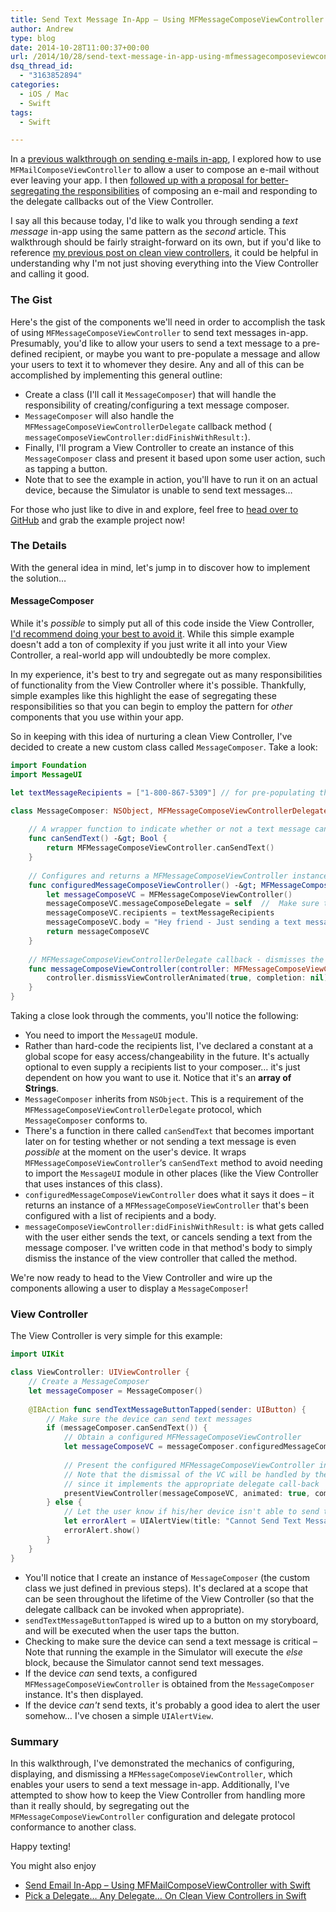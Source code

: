 ```yaml
---
title: Send Text Message In-App – Using MFMessageComposeViewController with Swift
author: Andrew
type: blog
date: 2014-10-28T11:00:37+00:00
url: /2014/10/28/send-text-message-in-app-using-mfmessagecomposeviewcontroller-with-swift/
dsq_thread_id:
  - "3163852894"
categories:
  - iOS / Mac
  - Swift
tags:
  - Swift

---
```

In a [previous walkthrough on sending e-mails in-app][1], I explored how to use `MFMailComposeViewController` to allow a user to compose an e-mail without ever leaving your app. I then [followed up with a proposal for better-segregating the responsibilities][2] of composing an e-mail and responding to the delegate callbacks out of the View Controller.

I say all this because today, I'd like to walk you through sending a _text message_ in-app using the same pattern as the _second_ article. This walkthrough should be fairly straight-forward on its own, but if you'd like to reference [my previous post on clean view controllers][2], it could be helpful in understanding why I'm not just shoving everything into the View Controller and calling it good.

### The Gist

Here's the gist of the components we'll need in order to accomplish the task of using `MFMessageComposeViewController` to send text messages in-app. Presumably, you'd like to allow your users to send a text message to a pre-defined recipient, or maybe you want to pre-populate a message and allow your users to text it to whomever they desire. Any and all of this can be accomplished by implementing this general outline:

  * Create a class (I'll call it `MessageComposer`) that will handle the responsibility of creating/configuring a text message composer.
  * `MessageComposer` will also handle the `MFMessageComposeViewControllerDelegate` callback method (  
    `messageComposeViewController:didFinishWithResult:`).
  * Finally, I'll program a View Controller to create an instance of this `MessageComposer` class and present it based upon some user action, such as tapping a button.
  * Note that to see the example in action, you'll have to run it on an actual device, because the Simulator is unable to send text messages&#8230;

For those who just like to dive in and explore, feel free to [head over to GitHub][3] and grab the example project now!

### The Details

With the general idea in mind, let's jump in to discover how to implement the solution&#8230;

#### MessageComposer

While it's _possible_ to simply put all of this code inside the View Controller, [I'd recommend doing your best to avoid it][2]. While this simple example doesn't add a ton of complexity if you just write it all into your View Controller, a real-world app will undoubtedly be more complex.

In my experience, it's best to try and segregate out as many responsibilities of functionality from the View Controller where it's possible. Thankfully, simple examples like this highlight the ease of segregating these responsibilities so that you can begin to employ the pattern for _other_ components that you use within your app.

So in keeping with this idea of nurturing a clean View Controller, I've decided to create a new custom class called `MessageComposer`. Take a look:

```swift
import Foundation
import MessageUI

let textMessageRecipients = ["1-800-867-5309"] // for pre-populating the recipients list (optional, depending on your needs)

class MessageComposer: NSObject, MFMessageComposeViewControllerDelegate {
    
    // A wrapper function to indicate whether or not a text message can be sent from the user's device
    func canSendText() -&gt; Bool {
        return MFMessageComposeViewController.canSendText()
    }
    
    // Configures and returns a MFMessageComposeViewController instance
    func configuredMessageComposeViewController() -&gt; MFMessageComposeViewController {
        let messageComposeVC = MFMessageComposeViewController()
        messageComposeVC.messageComposeDelegate = self  //  Make sure to set this property to self, so that the controller can be dismissed!
        messageComposeVC.recipients = textMessageRecipients
        messageComposeVC.body = "Hey friend - Just sending a text message in-app using Swift!"
        return messageComposeVC
    }
    
    // MFMessageComposeViewControllerDelegate callback - dismisses the view controller when the user is finished with it
    func messageComposeViewController(controller: MFMessageComposeViewController!, didFinishWithResult result: MessageComposeResult) {
        controller.dismissViewControllerAnimated(true, completion: nil)
    }
}
```

Taking a close look through the comments, you'll notice the following:

  * You need to import the `MessageUI` module.
  * Rather than hard-code the recipients list, I've declared a constant at a global scope for easy access/changeability in the future. It's actually optional to even supply a recipients list to your composer&#8230; it's just dependent on how you want to use it. Notice that it's an **array of Strings**.
  * `MessageComposer` inherits from `NSObject`. This is a requirement of the `MFMessageComposeViewControllerDelegate` protocol, which `MessageComposer` conforms to.
  * There's a function in there called `canSendText` that becomes important later on for testing whether or not sending a text message is even _possible_ at the moment on the user's device. It wraps `MFMessageComposeViewController`&#8216;s `canSendText` method to avoid needing to import the `MessageUI` module in other places (like the View Controller that uses instances of this class).
  * `configuredMessageComposeViewController` does what it says it does – it returns an instance of a `MFMessageComposeViewController` that's been configured with a list of recipients and a body.
  * `messageComposeViewController:didFinishWithResult:` is what gets called with the user either sends the text, or cancels sending a text from the message composer. I've written code in that method's body to simply dismiss the instance of the view controller that called the method.

We're now ready to head to the View Controller and wire up the components allowing a user to display a `MessageComposer`!

### View Controller

The View Controller is very simple for this example:

```swift
import UIKit

class ViewController: UIViewController {
    // Create a MessageComposer
    let messageComposer = MessageComposer()
    
    @IBAction func sendTextMessageButtonTapped(sender: UIButton) {
        // Make sure the device can send text messages
        if (messageComposer.canSendText()) {
            // Obtain a configured MFMessageComposeViewController
            let messageComposeVC = messageComposer.configuredMessageComposeViewController()
            
            // Present the configured MFMessageComposeViewController instance
            // Note that the dismissal of the VC will be handled by the messageComposer instance,
            // since it implements the appropriate delegate call-back
            presentViewController(messageComposeVC, animated: true, completion: nil)
        } else {
            // Let the user know if his/her device isn't able to send text messages
            let errorAlert = UIAlertView(title: "Cannot Send Text Message", message: "Your device is not able to send text messages.", delegate: self, cancelButtonTitle: "OK")
            errorAlert.show()
        }
    }
}
```

  * You'll notice that I create an instance of `MessageComposer` (the custom class we just defined in previous steps). It's declared at a scope that can be seen throughout the lifetime of the View Controller (so that the delegate callback can be invoked when appropriate).
  * `sendTextMessageButtonTapped` is wired up to a button on my storyboard, and will be executed when the user taps the button.
  * Checking to make sure the device can send a text message is critical – Note that running the example in the Simulator will execute the _else_ block, because the Simulator cannot send text messages.
  * If the device _can_ send texts, a configured `MFMessageComposeViewController` is obtained from the `MessageComposer` instance. It's then displayed.
  * If the device _can't_ send texts, it's probably a good idea to alert the user somehow&#8230; I've chosen a simple `UIAlertView`.

### Summary

In this walkthrough, I've demonstrated the mechanics of configuring, displaying, and dismissing a `MFMessageComposeViewController`, which enables your users to send a text message in-app. Additionally, I've attempted to show how to keep the View Controller from handling more than it really should, by segregating out the `MFMessageComposeViewController` configuration and delegate protocol conformance to another class.

Happy texting!

<div class="related-posts">
  You might also enjoy</p> 
  
  <ul>
    <li>
      <a href="http://www.andrewcbancroft.com/2014/08/25/send-email-in-app-using-mfmailcomposeviewcontroller-with-swift/" title="Send Email In-App – Using MFMailComposeViewController with Swift">Send Email In-App – Using MFMailComposeViewController with Swift</a>
    </li>
    <li>
      <a href="http://www.andrewcbancroft.com/2014/08/26/pick-a-delegate-clean-view-controllers-in-swift/" title="Pick a Delegate… Any Delegate… On Clean View Controllers in Swift">Pick a Delegate… Any Delegate… On Clean View Controllers in Swift</a>
    </li>
  </ul>
</div>

 [1]: http://www.andrewcbancroft.com/2014/08/25/send-email-in-app-using-mfmailcomposeviewcontroller-with-swift/
 [2]: http://www.andrewcbancroft.com/2014/08/26/pick-a-delegate-clean-view-controllers-in-swift/
 [3]: https://github.com/andrewcbancroft/SwiftMFMessageComposeViewController